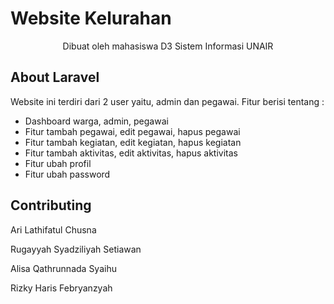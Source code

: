 # Website Kelurahan 
<p align="center">Dibuat oleh mahasiswa D3 Sistem Informasi UNAIR</p>

## About Laravel

Website ini terdiri dari 2 user yaitu, admin dan pegawai. Fitur berisi tentang : 

- Dashboard warga, admin, pegawai
- Fitur tambah pegawai, edit pegawai, hapus pegawai
- Fitur tambah kegiatan, edit kegiatan, hapus kegiatan
- Fitur tambah aktivitas, edit aktivitas, hapus aktivitas
- Fitur ubah profil
- Fitur ubah password

## Contributing
<p>Ari Lathifatul Chusna</p>
<p>Rugayyah Syadziliyah Setiawan</p>
<p>Alisa Qathrunnada Syaihu</p>
<p>Rizky Haris Febryanzyah</p>


